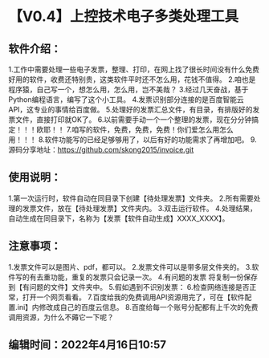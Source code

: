 # 【V0.4】上控技术电子多类处理工具

## 软件介绍：
1.工作中需要处理一些电子发票，整理、打印，在网上找了很长时间没有什么免费好用的软件，收费还特别贵，这类软件平时还不怎么用，花钱不值得。
2.咱也是程序猿，自己写一个，想怎么用，怎么用，岂不美哉？
3.经过几天奋战，基于Python编程语言，编写了这个小工具。
4.发票识别部分连接的是百度智能云API，这专业的事情给百度做。
5.处理好的发票汇总文件，有目录，有排版好的发票文件，直接打印就OK了。
6.以前需要手动一个一个整理的发票，现在分分钟搞定！！！欧耶！！
7.咱写的软件，免费，免费，免费！你们爱怎么用怎么用！！！
8.软件功能写的已经足够够用了，以后有好的功能需求了再增加吧。
9.源码分享地址：https://github.com/skong2015/invoice.git

## 使用说明：
1.第一次运行时，软件自动在同目录下创建【待处理发票】文件夹。
2.所有需要处理的发票文件，放在【待处理发票】文件夹内。
3.双击运行软件。
4.处理结果，自动生成在同目录下，名称为【发票【软件自动生成】XXXX_XXXX】。

## 注意事项：
1.发票文件可以是图片、pdf，都可以。
2.发票文件可以是带多层文件夹的。
3.软件写的有去重功能，重复的发票只会记录一次。
4.有问题的发票 将复制一份保存到【有问题的文件】文件夹中。
5.假如遇到不识别发票：
6.检查网络连接是否正常，打开一个网页看看。
7.百度给我的免费调用API资源用完了，可在【软件配置.ini】内修改成自己的百度云信息。
8.百度给每一个账号分配都有上千次的免费调用资源，为什么不薅它一下呢？

## 编辑时间：2022年4月16日10:57
